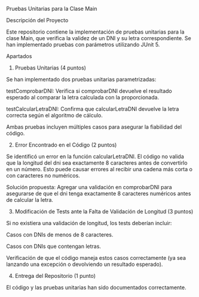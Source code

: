 Pruebas Unitarias para la Clase Main

Descripción del Proyecto

Este repositorio contiene la implementación de pruebas unitarias para la clase Main, que verifica la validez de un DNI y su letra correspondiente. Se han implementado pruebas con parámetros utilizando JUnit 5.

Apartados

1. Pruebas Unitarias (4 puntos)

Se han implementado dos pruebas unitarias parametrizadas:

testComprobarDNI: Verifica si comprobarDNI devuelve el resultado esperado al comparar la letra calculada con la proporcionada.

testCalcularLetraDNI: Confirma que calcularLetraDNI devuelve la letra correcta según el algoritmo de cálculo.

Ambas pruebas incluyen múltiples casos para asegurar la fiabilidad del código.

2. Error Encontrado en el Código (2 puntos)

Se identificó un error en la función calcularLetraDNI. El código no valida que la longitud del dni sea exactamente 8 caracteres antes de convertirlo en un número. Esto puede causar errores al recibir una cadena más corta o con caracteres no numéricos.

Solución propuesta:
Agregar una validación en comprobarDNI para asegurarse de que el dni tenga exactamente 8 caracteres numéricos antes de calcular la letra.

3. Modificación de Tests ante la Falta de Validación de Longitud (3 puntos)

Si no existiera una validación de longitud, los tests deberían incluir:

Casos con DNIs de menos de 8 caracteres.

Casos con DNIs que contengan letras.

Verificación de que el código maneja estos casos correctamente (ya sea lanzando una excepción o devolviendo un resultado esperado).

4. Entrega del Repositorio (1 punto)

El código y las pruebas unitarias han sido documentados correctamente. 
